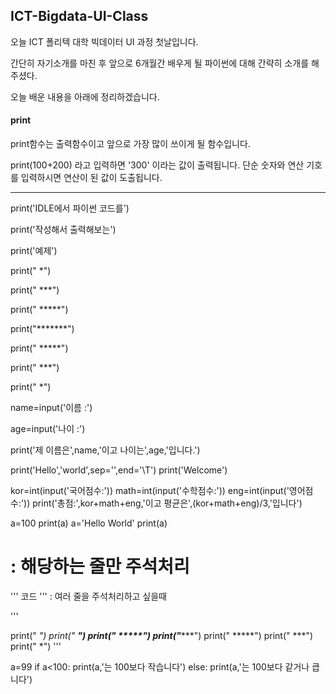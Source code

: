 ## ICT-Bigdata-UI-Class ###

오늘 ICT 폴리텍 대학 빅데이터 UI 과정 첫날입니다. 

간단히 자기소개를 마친 후 앞으로 6개월간 배우게 될 파이썬에 대해 간략히 소개를 해주셨다.

오늘 배운 내용을 아래에 정리하겠습니다.

#### print ####

print함수는 출력함수이고 앞으로 가장 많이 쓰이게 될 함수입니다.

print(100+200) 라고 입력하면 '300' 이라는 값이 출력됩니다. 단순 숫자와 연산 기호를 입력하시면 연산이 된 값이 도출됩니다.


----------------------------------------------------------------------------------------------------


print('IDLE에서 파이썬 코드를')

print('작성해서 출력해보는')

print('예제')


print("   *")

print("  ***")

print(" *****")

print("*******")

print(" *****")

print("  ***")

print("   *")

name=input('이름 :')

age=input('나이 :')

print('제 이름은',name,'이고 나이는',age,'입니다.')

print('Hello','world',sep='',end='\T')
print('Welcome')


kor=int(input('국어점수:'))
math=int(input('수학점수:'))
eng=int(input('영어점수:'))
print('총점:',kor+math+eng,'이고 평균은',(kor+math+eng)/3,'입니다')


a=100
print(a)
a='Hello World'
print(a)

# : 해당하는 줄만 주석처리


''' 코드 ''' : 여러 줄을 주석처리하고 싶을때 

'''      

print("   *")
print("  ***")
print(" *****")
print("*******")
print(" *****")
print("  ***")
print("   *")
'''


a=99
if a<100:
    print(a,'는 100보다 작습니다')
else:
    print(a,'는 100보다 같거나 큽니다')
